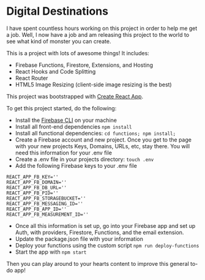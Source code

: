 # Digital Destinations

I have spent countless hours working on this project in order to help me get a job. Well, I now have a job and am releasing this project to the world to see what kind of monster you can create.

This is a project with lots of awesome things! It includes:
- Firebase Functions, Firestore, Extensions, and Hosting
- React Hooks and Code Splitting
- React Router
- HTML5 Image Resizing (client-side image resizing is the best)

This project was bootstrapped with [Create React App](https://github.com/facebook/create-react-app).

To get this project started, do the following:
- Install the [Firebase CLI](https://firebase.google.com/docs/cli) on your machine
- Install all front-end dependencies `npm install`
- Install all functional dependencies: `cd functions; npm install;`
- Create a Firebase account and new project. Once you get to the page with your new projects Keys, Domains, URLs, etc, stay there. You will need this information for your .env file
- Create a .env file in your projects directory: `touch .env`
- Add the following Firebase keys to your .env file
```
REACT_APP_FB_KEY=''
REACT_APP_FB_DOMAIN=''
REACT_APP_FB_DB_URL=''
REACT_APP_FB_PID=''
REACT_APP_FB_STORAGEBUCKET=''
REACT_APP_FB_MESSAGING_ID=''
REACT_APP_FB_APP_ID=''
REACT_APP_FB_MEASUREMENT_ID=''
```  
- Once all this information is set up, go into your Firebase app and set up Auth, with providers, Firestore, Functions, and the email extension.
- Update the package.json file with your information
- Deploy your functions using the custom script `npm run deploy-functions`
- Start the app with `npm start`

Then you can play around to your hearts content to improve this general to-do app!
